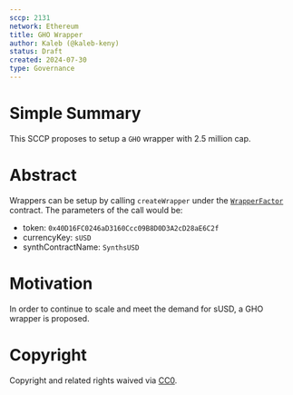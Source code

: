 ```yaml
---
sccp: 2131
network: Ethereum
title: GHO Wrapper
author: Kaleb (@kaleb-keny)
status: Draft
created: 2024-07-30
type: Governance
---
```


# Simple Summary

This SCCP proposes to setup a `GHO` wrapper with 2.5 million cap.

# Abstract

Wrappers can be setup by calling `createWrapper` under the [`WrapperFactor`](https://etherscan.io/address/0x02f9bC46beD33acdB9cb002fe346734CeF8a9480#writeContract) contract. The parameters of the call would be:
- token: `0x40D16FC0246aD3160Ccc09B8D0D3A2cD28aE6C2f`
- currencyKey: `sUSD`
- synthContractName: `SynthsUSD`

# Motivation

In order to continue to scale and meet the demand for sUSD, a GHO wrapper is proposed.

# Copyright

Copyright and related rights waived via [CC0](https://creativecommons.org/publicdomain/zero/1.0/).


